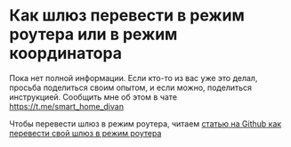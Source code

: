 # Как шлюз перевести в режим роутера или в режим координатора

Пока нет полной информации. Если кто-то из вас уже это делал, просьба поделиться своим опытом, и если можно, поделиться инструкцией. Сообщить мне об этом в чате https://t.me/smart_home_divan

Чтобы перевести шлюз в режим роутера, читаем [статью на Github как перевести свой шлюз в режим роутера](https://github.com/igo-r/Lumi-Router-JN5169)

